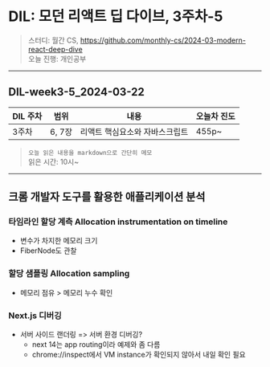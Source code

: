 # DIL: 모던 리액트 딥 다이브, 3주차-5

> 스터디: 월간 CS, https://github.com/monthly-cs/2024-03-modern-react-deep-dive  
> 오늘 진행: 개인공부

---

## DIL-week3-5_2024-03-22

| DIL 주차 | 범위   | 내용                           | 오늘차 진도 |
| -------- | ------ | ------------------------------ | ----------- |
| 3주차    | 6, 7장 | 리액트 핵심요소와 자바스크립트 | 455p~       |

> `오늘 읽은 내용을 markdown으로 간단히 메모`  
> 읽은 시간: 10시~

---

## 크롬 개발자 도구를 활용한 애플리케이션 분석

### 타임라인 할당 계측 Allocation instrumentation on timeline

- 변수가 차지한 메모리 크기
- FiberNode도 관찰

### 할당 샘플링 Allocation sampling

- 메모리 점유 > 메모리 누수 확인

### Next.js 디버깅

- 서버 사이드 랜더링 => 서버 환경 디버깅?
  - next 14는 app routing이라 예제와 좀 다름
  - chrome://inspect에서 VM instance가 확인되지 않아서 내일 확인 필요
